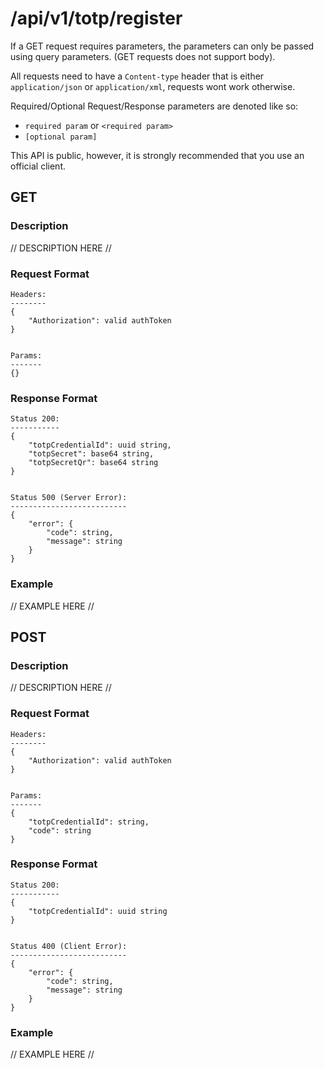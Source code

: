 # /api/v1/totp/register
If a GET request requires parameters, the parameters can only be passed using query parameters. (GET requests does not support body).

All requests need to have a `Content-type` header that is either `application/json` or `application/xml`, requests wont work otherwise. 

Required/Optional Request/Response parameters are denoted like so:
- `required param` or `<required param>`
- `[optional param]` 

This API is public, however, it is strongly recommended that you use an official client.

## GET
### Description
// DESCRIPTION HERE //

### Request Format
```
Headers:
--------
{
    "Authorization": valid authToken
}


Params:
-------
{}
```

### Response Format
```
Status 200:
-----------
{
    "totpCredentialId": uuid string,
    "totpSecret": base64 string,
    "totpSecretQr": base64 string
}


Status 500 (Server Error):
--------------------------
{
    "error": {
        "code": string,
        "message": string
    }
}
```

### Example
// EXAMPLE HERE //

## POST
### Description
// DESCRIPTION HERE //

### Request Format
```
Headers:
--------
{
    "Authorization": valid authToken
}


Params:
-------
{
    "totpCredentialId": string,
    "code": string
}
```

### Response Format
```
Status 200:
-----------
{
    "totpCredentialId": uuid string
}


Status 400 (Client Error):
--------------------------
{
    "error": {
        "code": string,
        "message": string
    }
}
```

### Example
// EXAMPLE HERE //